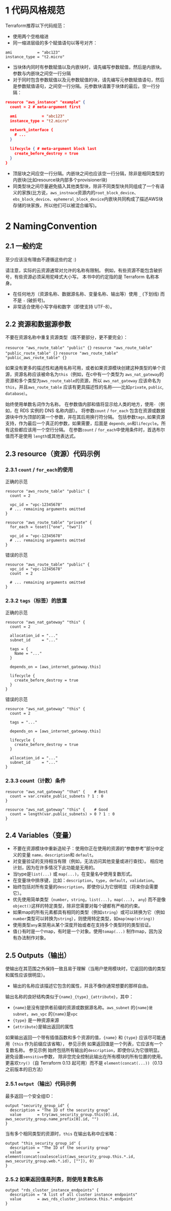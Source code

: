 
# 1 代码风格规范

Terraform推荐以下代码规范：
- 使用两个空格缩进
- 同一缩进层级的多个赋值语句以等号对齐：

```
ami           = "abc123"
instance_type = "t2.micro"
```

- 当块体内同时有参数赋值以及内嵌块时，请先编写参数赋值，然后是内嵌块。参数与内嵌块之间空一行分隔
- 对于同时包含参数赋值以及元参数赋值的块，请先编写元参数赋值语句，然后是参数赋值语句，之间空一行分隔。元参数块请置于块体的最后，空一行分隔：

```json
resource "aws_instance" "example" {
  count = 2 # meta-argument first

  ami           = "abc123"
  instance_type = "t2.micro"

  network_interface {
    # ...
  }

  lifecycle { # meta-argument block last
    create_before_destroy = true
  }
}
```

- 顶层块之间应空一行分隔。内嵌块之间也应该空一行分隔，除非是相同类型的内嵌块(比如resource块内部多个provisioner块)
- 同类型块之间尽量避免插入其他类型块，除非不同类型块共同组成了一个有语义的家族(比方说，`aws_instnace`资源内的`root_block_device`、`ebs_block_device`、`ephemeral_block_device`内嵌块共同构成了描述AWS块存储的块家族，所以他们可以被混合编写)。

# 2 NamingConvention


## 2.1 一般约定

至少应该没有理由不遵循这些约定 :)

请注意，实际的云资源通常对允许的名称有限制。 例如，有些资源不能包含破折号，有些资源必须采用驼峰式大小写。 本书中的约定指的是 Terraform 名称本身。

- 在任何地方（资源名称、数据源名称、变量名称、输出等）使用 `_` (下划线) 而不是 `-` (破折号)。
- 非常适合使用小写字母和数字（即使支持 UTF-8）。
    

## 2.2 资源和数据源参数

不要在资源名称中重复资源类型（既不要部分，更不要完全）：

`resource "aws_route_table" "public" {}`
`resource "aws_route_table" "public_route_table" {}`
`resource "aws_route_table" "public_aws_route_table" {}`


如果没有更多的描述性和通用名称可用，或者如果资源模块创建这种类型的单个资源，资源名称应该被命名为`this`（例如，在c中有一个类型为 `aws_nat_gateway`的资源和多个类型为`aws_route_table`的资源，所以 `aws_nat_gateway` 应该命名为`this`，并且`aws_route_table` 应该有更具描述性的名称——比如`private`, `public`, `database）`。

始终使用单数名词作为名称。
在参数值内部和值将显示给人类的地方，使用`-`（例如，在 RDS 实例的 DNS 名称内部）。
将参数`count` / `for_each` 包含在资源或数据源块中作为顶部的第一个参数，并在其后用换行符分隔。
包括参数`tags,`如果资源支持，作为最后一个真正的参数，如果需要，后面是 `depends_on`和`lifecycle`。所有这些都应该用一个空行分隔。
在参数`count` / `for_each`中使用条件时，首选布尔值而不是使用 `length`或其他表达式。
   

## 2.3 resource（资源）代码示例[](https://www.terraform-best-practices.com/v/zh/naming#resource-zi-yuan-dai-ma-shi-li)

### 2.3.1 `count` / `for_each`的使用[](https://www.terraform-best-practices.com/v/zh/naming#count-foreach-de-shi-yong)

正确的示范
```
resource "aws_route_table" "public" {
  count = 2

  vpc_id = "vpc-12345678"
  # ... remaining arguments omitted
}

resource "aws_route_table" "private" {
  for_each = toset(["one", "two"])

  vpc_id = "vpc-12345678"
  # ... remaining arguments omitted
}
```

错误的示范

```
resource "aws_route_table" "public" {
  vpc_id = "vpc-12345678"
  count  = 2

  # ... remaining arguments omitted
}
```


### 2.3.2 `tags`（标签）的放置[](https://www.terraform-best-practices.com/v/zh/naming#tags-biao-qian-de-fang-zhi)
正确的示范
```
resource "aws_nat_gateway" "this" {
  count = 2

  allocation_id = "..."
  subnet_id     = "..."

  tags = {
    Name = "..."
  }

  depends_on = [aws_internet_gateway.this]

  lifecycle {
    create_before_destroy = true
  }
}   
```

错误的示范
```
resource "aws_nat_gateway" "this" {
  count = 2

  tags = "..."

  depends_on = [aws_internet_gateway.this]

  lifecycle {
    create_before_destroy = true
  }

  allocation_id = "..."
  subnet_id     = "..."
}
```


### 2.3.3 count（计数）条件

```
resource "aws_nat_gateway" "that" {    # Best
  count = var.create_public_subnets ? 1 : 0
}

resource "aws_nat_gateway" "this" {    # Good
  count = length(var.public_subnets) > 0 ? 1 : 0
}
```


## 2.4 Variables（变量）[](https://www.terraform-best-practices.com/v/zh/naming#variables-bian-liang)

- 不要在资源模块中重新造轮子：使用你正在使用的资源的“参数参考”部分中定义的变量 `name，description`和 `default`。
- 对变量验证的支持相当有限（例如，无法访问其他变量或进行查找）。 相应地计划，因为在许多情况下此功能是无用的。
- 当type是`list(...)` 或 `map(...)`，在变量名中使用复数形式。
- 在变量块中排序键，比如：`description`，`type`，`default`，`validation`。
- 始终包括对所有变量的`description`，即使你认为它很明显（将来你会需要它）。
- 优先使用简单类型（`number`，`string`，`list(...)`，`map(...)`， `any`) 而不是像`object()`这样的特定类型，除非您需要对每个键都有严格的约束。
- 如果map的所有元素都具有相同的类型（例如`string`）或可以转换为它（例如`number`类型可以转换为`string`），则使用特定类型，如`map(map(string))`
- 使用类型`any`来禁用从某个深度开始或者在支持多个类型时的类型验证。
- 值`{}`有时是一个map，有时是一个对象。使用`tomap(...)` 制作map，因为没有办法制作对象。

## 2.5 Outputs（输出）[](https://www.terraform-best-practices.com/v/zh/naming#outputs-shu-chu)

使输出在其范围之外保持一致且易于理解（当用户使用模块时，它返回的值的类型和属性应该很明显）。
- 输出的名称应该描述它包含的属性，并且不像你通常想要的那样自由。

输出名称的良好结构类似于`{name}_{type}_{attribute}`，其中：
- `{name}`是没有提供者前缀的资源或数据源名称。`aws_subnet` 的`{name}是subnet`，`aws_vpc` 的`{name}`是`vpc`
- `{type}` 是一种资源来源
- `{attribute}`是输出返回的属性

如果输出返回一个带有插值函数和多个资源的值，`{name}` 和 `{type}` 应该尽可能通用（`this` 作为前缀应该省略）， 参见示例
如果返回值是一个列表，它应该有一个复数名称。 参见示例
始终包括所有输出的`description`，即使你认为它很明显。
避免设置`sensitive`参数， 除非您完全控制此输出在所有模块的所有位置的使用。
更喜欢`try()`（自 Terraform 0.13 起可用）而不是 `element(concat(...))`（0.13 之前版本的旧方法）

### 2.5.1 `output`（输出）代码示例[](https://www.terraform-best-practices.com/v/zh/naming#output-shu-chu-dai-ma-shi-li)

最多返回一个安全组ID：
```
output "security_group_id" {
  description = "The ID of the security group"
  value       = try(aws_security_group.this[0].id, aws_security_group.name_prefix[0].id, "")
}
```

当有多个相同类型的资源时，`this` 在输出名称中应省略：
```
output "this_security_group_id" {
  description = "The ID of the security group"
  value       = element(concat(coalescelist(aws_security_group.this.*.id, aws_security_group.web.*.id), [""]), 0)
}
```


### 2.5.2 如果返回值是列表，则使用复数名称[](https://www.terraform-best-practices.com/v/zh/naming#ru-guo-fan-hui-zhi-shi-lie-biao-ze-shi-yong-fu-shu-ming-cheng)
```
output "rds_cluster_instance_endpoints" {
  description = "A list of all cluster instance endpoints"
  value       = aws_rds_cluster_instance.this.*.endpoint
}
```

​

